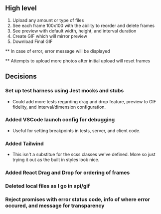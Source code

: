 ## High level

1. Upload any amount or type of files
2. See each frame 100x100 with the ability to reorder and delete frames
3. See preview with default width, height, and interval duration
4. Create GIF which will mirror preview
5. Download Final GIF

\*\* In case of error, error message will be displayed

\*\* Attempts to upload more photos after initial upload will reset frames

## Decisions

### Set up test harness using Jest mocks and stubs

- Could add more tests regarding drag and drop feature, preview to GIF fidelity, and interval/dimension configuration.

### Added VSCode launch config for debugging

- Useful for setting breakpoints in tests, server, and client code.

### Added Tailwind

- This isn't a substitue for the scss classes we've defined. More so just trying it out as the built in styles look nice.

### Added React Drag and Drop for ordering of frames

### Deleted local files as I go in api/gif

### Reject promises with error status code, info of where error occured, and message for transparency
